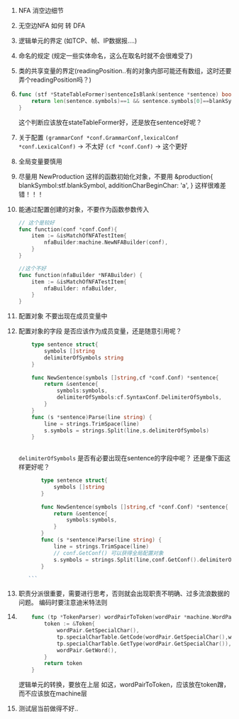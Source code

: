 1. NFA 消空边细节
2. 无空边NFA 如何 转 DFA
3. 逻辑单元的界定 (如TCP、帧、IP数据报....)
4. 命名的规定 (规定一些实体命名，这么在取名时就不会很难受了)
5. 类的共享变量的界定(readingPosition..有的对象内部可能还有数组，这时还要弄个readingPosition吗？)
6.
    ```go
    func (stf *StateTableFormer)sentenceIsBlank(sentence *sentence) bool{
        return len(sentence.symbols)==1 && sentence.symbols[0]==blankSymbol
    }
    
    ```
    这个判断应该放在stateTableFormer好，还是放在sentence好呢？
    
7. 关于配置
    `(grammarConf *conf.GrammarConf,lexicalConf *conf.LexicalConf)`  -> 不太好
    `(cf *conf.Conf)` -> 这个更好
    

8. 全局变量要慎用

9. 尽量用 NewProduction 这样的函数初始化对象，不要用
            &production{
                blankSymbol:stf.blankSymbol,
                additionCharBeginChar: 'a',
            }
    这样很难差错！！！
10. 能通过配置创建的对象，不要作为函数参数传入
    ```go
    // 这个是较好
    func function(conf *conf.Conf){
        item := &isMatchOfNFATestItem{
            nfaBuilder:machine.NewNFABuilder(conf),
        }
    }
    
    //这个不好
    func function(nfaBuilder *NFABuilder) {
        item := &isMatchOfNFATestItem{
            nfaBuilder: nfaBuilder,
        }
    }
    ```
11. 配置对象 不要出现在成员变量中
12. 配置对象的字段 是否应该作为成员变量，还是随意引用呢？
    ```go
        type sentence struct{
            symbols []string
            delimiterOfSymbols string
        }
        
        func NewSentence(symbols []string,cf *conf.Conf) *sentence{
            return &sentence{
                symbols:symbols,
                delimiterOfSymbols:cf.SyntaxConf.DelimiterOfSymbols,
            }
        }
        func (s *sentence)Parse(line string) {
            line = strings.TrimSpace(line)
            s.symbols = strings.Split(line,s.delimiterOfSymbols)
        }
   
    ```
    `delimiterOfSymbols` 是否有必要出现在sentence的字段中呢？
    还是像下面这样更好呢？
     ```go
            type sentence struct{
                symbols []string
            }
            
            func NewSentence(symbols []string,cf *conf.Conf) *sentence{
                return &sentence{
                    symbols:symbols,
                }
            }
            func (s *sentence)Parse(line string) {
                line = strings.TrimSpace(line)
                // conf.GetConf() 可以获得全局配置对象
                s.symbols = strings.Split(line,conf.GetConf().delimiterOfSymbols)
            }
    
        ```
13. 职责分派很重要，需要进行思考，否则就会出现职责不明确、过多流浪数据的问题。
    编码时要注意迪米特法则
    
14. ```go
        func (tp *TokenParser) wordPairToToken(wordPair *machine.WordPair) *Token{
        	token := &Token{
        		wordPair.GetSpecialChar(),
        		tp.specialCharTable.GetCode(wordPair.GetSpecialChar(),wordPair.GetWord()),
        		tp.specialCharTable.GetType(wordPair.GetSpecialChar()),
        		wordPair.GetWord(),
        	}
        	return token
        }
    ```
    逻辑单元的转换，要放在上层
    如这，wordPairToToken，应该放在token蹭，而不应该放在machine层
15. 测试层当前做得不好..
